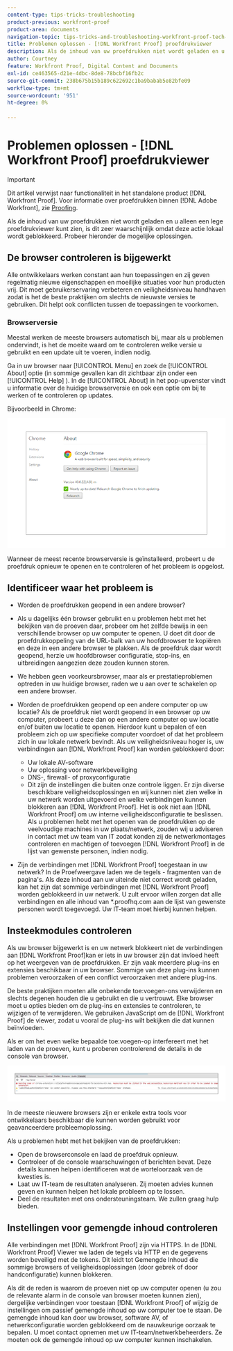 ```yaml
---
content-type: tips-tricks-troubleshooting
product-previous: workfront-proof
product-area: documents
navigation-topic: tips-tricks-and-troubleshooting-workfront-proof-tech-corner
title: Problemen oplossen - [!DNL Workfront Proof] proefdrukviewer
description: Als de inhoud van uw proefdrukken niet wordt geladen en u alleen een lege proefdrukviewer kunt zien, is dit zeer waarschijnlijk omdat deze actie lokaal wordt geblokkeerd.
author: Courtney
feature: Workfront Proof, Digital Content and Documents
exl-id: ce463565-d21e-4dbc-8de8-78bcbf16fb2c
source-git-commit: 238b675b15b189c622692c1ba9babab5e82bfe09
workflow-type: tm+mt
source-wordcount: '951'
ht-degree: 0%

---
```


# Problemen oplossen - [!DNL Workfront Proof] proefdrukviewer

<!-- Audited: 01/2024 -->

>[!IMPORTANT]
>
>Dit artikel verwijst naar functionaliteit in het standalone product [!DNL Workfront Proof]. Voor informatie over proefdrukken binnen [!DNL Adobe Workfront], zie [Proofing](../../../review-and-approve-work/proofing/proofing.md).

Als de inhoud van uw proefdrukken niet wordt geladen en u alleen een lege proefdrukviewer kunt zien, is dit zeer waarschijnlijk omdat deze actie lokaal wordt geblokkeerd. Probeer hieronder de mogelijke oplossingen.

## De browser controleren <!--and [!DNL Flash Player]--> is bijgewerkt

Alle ontwikkelaars werken constant aan hun toepassingen en zij geven regelmatig nieuwe eigenschappen en moeilijke situaties voor hun producten vrij. Dit moet gebruikerservaring verbeteren en veiligheidsniveau handhaven zodat is het de beste praktijken om slechts de nieuwste versies te gebruiken. Dit helpt ook conflicten tussen de toepassingen te voorkomen.

<!--
### [!DNL Flash Player] Plugin Version

To check your current [!DNL Flash Player] version visit the [[!DNL Adobe] website](http://www.adobe.com/software/flash/about/).

![ProofView_2.png](assets/proofview-2-350x199.png)

If your version number differs from the one listed for your platform go to the [[!DNL Flash Player] download page](http://get.adobe.com/flashplayer/otherversions/) and get the latest version.

Please note: we do recommend using the original [!DNL Adobe] plugin, so if your browser uses a built-in solution deactivate it and install the [!DNL Adobe] solution.
-->

### Browserversie

Meestal werken de meeste browsers automatisch bij, maar als u problemen ondervindt, is het de moeite waard om te controleren welke versie u gebruikt en een update uit te voeren, indien nodig.

Ga in uw browser naar [!UICONTROL Menu] en zoek de [!UICONTROL About] optie (in sommige gevallen kan dit zichtbaar zijn onder een [!UICONTROL Help] ). In de [!UICONTROL About] in het pop-upvenster vindt u informatie over de huidige browserversie en ook een optie om bij te werken of te controleren op updates.

Bijvoorbeeld in Chrome:

![Browserversie van Chrome](assets/proofview-3.png)

Wanneer de meest recente browserversie is geïnstalleerd, probeert u de proefdruk opnieuw te openen en te controleren of het probleem is opgelost.

<!--
## Ensure Your Local [!DNL Flash] Storage is Available

Our [!DNL Workfront Proof] Viewer is based on Flash, and we store some data about the proofs (i.e., comments, proof tiles, [!DNL Workfront Proof] Viewer settings) on your computer using [!DNL Flash Player]. If the [!DNL Workfront Proof] Viewer opens, but there is no content inside you will want to make sure that the Flash Storage is available on your machine and that [!DNL Workfront Proof] is allowed to use it.

If there is some storage allocated, but you're working with the bigger proofs with multiple pages and comments try to increase the [!DNL Flash] Storage and re-load your proof.

Please see [Problems With Viewing Proofs - [!DNL Flash] Shared Objects Explained](../../../workfront-proof/wp-tech-corner/troubleshooting/view-proof-flash-shared-object.md) for the detailed instructions.
-->

## Identificeer waar het probleem is

* Worden de proefdrukken geopend in een andere browser?
* Als u dagelijks één browser gebruikt en u problemen hebt met het bekijken van de proeven daar, probeer om het zelfde bewijs in een verschillende browser op uw computer te openen. U doet dit door de proefdrukkoppeling van de URL-balk van uw hoofdbrowser te kopiëren en deze in een andere browser te plakken. Als de proefdruk daar wordt geopend, herzie uw hoofdbrowser configuratie, stop-ins, en uitbreidingen aangezien deze zouden kunnen storen.
* We hebben geen voorkeursbrowser, maar als er prestatieproblemen optreden in uw huidige browser, raden we u aan over te schakelen op een andere browser.
* Worden de proefdrukken geopend op een andere computer op uw locatie?
Als de proefdruk niet wordt geopend in een browser op uw computer, probeert u deze dan op een andere computer op uw locatie en/of buiten uw locatie te openen. Hierdoor kunt u bepalen of een probleem zich op uw specifieke computer voordoet of dat het probleem zich in uw lokale netwerk bevindt.
Als uw veiligheidsniveau hoger is, uw verbindingen aan [!DNL Workfront Proof] kan worden geblokkeerd door:

   * Uw lokale AV-software
   * Uw oplossing voor netwerkbeveiliging
   * DNS-, firewall- of proxyconfiguratie
   * Dit zijn de instellingen die buiten onze controle liggen. Er zijn diverse beschikbare veiligheidsoplossingen en wij kunnen niet zien welke in uw netwerk worden uitgevoerd en welke verbindingen kunnen blokkeren aan [!DNL Workfront Proof]. Het is ook niet aan [!DNL Workfront Proof] om uw interne veiligheidsconfiguratie te beslissen. Als u problemen hebt met het openen van de proefdrukken op de veelvoudige machines in uw plaats/netwerk, zouden wij u adviseren in contact met uw team van IT zodat konden zij de netwerkmontages controleren en machtigen of toevoegen [!DNL Workfront Proof] in de lijst van gewenste personen, indien nodig.

* Zijn de verbindingen met [!DNL Workfront Proof] toegestaan in uw netwerk?
In de Proefweergave laden we de tegels - fragmenten van de pagina&#39;s. Als deze inhoud aan uw uiteinde niet correct wordt geladen, kan het zijn dat sommige verbindingen met [!DNL Workfront Proof] worden geblokkeerd in uw netwerk. U zult ervoor willen zorgen dat alle verbindingen en alle inhoud van *.proofhq.com aan de lijst van gewenste personen wordt toegevoegd. Uw IT-team moet hierbij kunnen helpen.

## Insteekmodules controleren

Als uw browser bijgewerkt is en uw netwerk blokkeert niet de verbindingen aan [!DNL Workfront Proof]kan er iets in uw browser zijn dat invloed heeft op het weergeven van de proefdrukken. Er zijn vaak meerdere plug-ins en extensies beschikbaar in uw browser. Sommige van deze plug-ins kunnen problemen veroorzaken of een conflict veroorzaken met andere plug-ins.

De beste praktijken moeten alle onbekende toe:voegen-ons verwijderen en slechts degenen houden die u gebruikt en die u vertrouwt. Elke browser moet u opties bieden om de plug-ins en extensies te controleren, te wijzigen of te verwijderen. We gebruiken JavaScript om de [!DNL Workfront Proof] de viewer, zodat u vooral de plug-ins wilt bekijken die dat kunnen beïnvloeden.

Als er om het even welke bepaalde toe:voegen-op interfereert met het laden van de proeven, kunt u proberen controlerend de details in de console van browser.

![Browserconsole](assets/proofview-4.png)

In de meeste nieuwere browsers zijn er enkele extra tools voor ontwikkelaars beschikbaar die kunnen worden gebruikt voor geavanceerdere probleemoplossing.

Als u problemen hebt met het bekijken van de proefdrukken:

* Open de browserconsole en laad de proefdruk opnieuw.
* Controleer of de console waarschuwingen of berichten bevat. Deze details kunnen helpen identificeren wat de worteloorzaak van de kwesties is.
* Laat uw IT-team de resultaten analyseren. Zij moeten advies kunnen geven en kunnen helpen het lokale probleem op te lossen.
* Deel de resultaten met ons ondersteuningsteam. We zullen graag hulp bieden.

## Instellingen voor gemengde inhoud controleren

Alle verbindingen met [!DNL Workfront Proof] zijn via HTTPS. In de [!DNL Workfront Proof] Viewer we laden de tegels via HTTP en de gegevens worden beveiligd met de tokens. Dit leidt tot Gemengde Inhoud die sommige browsers of veiligheidsoplossingen (door gebrek of door handconfiguratie) kunnen blokkeren.

Als dit de reden is waarom de proeven niet op uw computer openen (u zou de relevante alarm in de console van browser moeten kunnen zien), dergelijke verbindingen voor toestaan [!DNL Workfront Proof] of wijzig de instellingen om passief gemengde inhoud op uw computer toe te staan. De gemengde inhoud kan door uw browser, software AV, of netwerkconfiguratie worden geblokkeerd om de nauwkeurige oorzaak te bepalen. U moet contact opnemen met uw IT-team/netwerkbeheerders. Ze moeten ook de gemengde inhoud op uw computer kunnen inschakelen.


